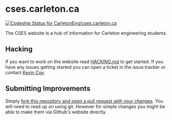 # cses.carleton.ca

[ ![Codeship Status for CarletonEng/cses.carleton.ca](https://codeship.com/projects/70f21780-9de7-0133-d745-5e859e904c15/status?branch=master)](https://codeship.com/projects/127646)

The CSES website is a hub of information for Carleton engineering students.

## Hacking

If you want to work on the website read [HACKING.md](HACKING.md) to get started. If you have any issues getting started you can open a ticket in the issue tracker or contact [Kevin Cox](https://github.com/kevincox).

## Submitting Improvements

Simply [fork this repository and open a pull request with your changes](https://help.github.com/articles/fork-a-repo/). You will need to read up on using git. However for simple changes you might be able to make them via Github's website directly.
